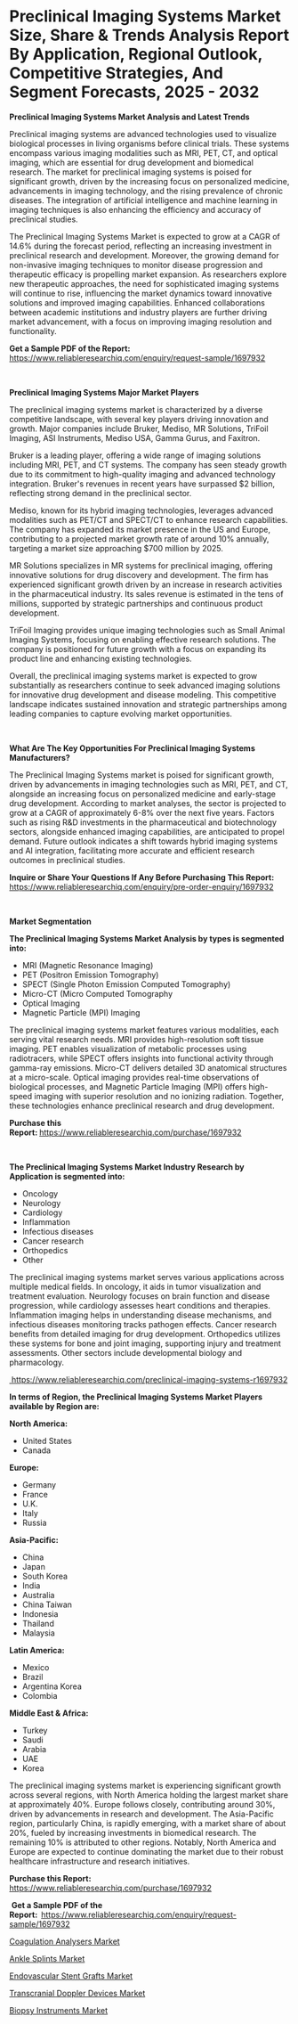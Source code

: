 <p><h1>Preclinical Imaging Systems Market Size, Share & Trends Analysis Report By Application, Regional Outlook, Competitive Strategies, And Segment Forecasts, 2025 - 2032</h1></p><p><strong>Preclinical Imaging Systems Market Analysis and Latest Trends</strong></p>
<p><p>Preclinical imaging systems are advanced technologies used to visualize biological processes in living organisms before clinical trials. These systems encompass various imaging modalities such as MRI, PET, CT, and optical imaging, which are essential for drug development and biomedical research. The market for preclinical imaging systems is poised for significant growth, driven by the increasing focus on personalized medicine, advancements in imaging technology, and the rising prevalence of chronic diseases. The integration of artificial intelligence and machine learning in imaging techniques is also enhancing the efficiency and accuracy of preclinical studies.</p><p>The Preclinical Imaging Systems Market is expected to grow at a CAGR of 14.6% during the forecast period, reflecting an increasing investment in preclinical research and development. Moreover, the growing demand for non-invasive imaging techniques to monitor disease progression and therapeutic efficacy is propelling market expansion. As researchers explore new therapeutic approaches, the need for sophisticated imaging systems will continue to rise, influencing the market dynamics toward innovative solutions and improved imaging capabilities. Enhanced collaborations between academic institutions and industry players are further driving market advancement, with a focus on improving imaging resolution and functionality.</p></p>
<p><strong>Get a Sample PDF of the Report:&nbsp;</strong> <a href="https://www.reliableresearchiq.com/enquiry/request-sample/1697932?utm_campaign=1137&utm_medium=2&utm_source=Github&utm_content=ia&utm_term=04032025&utm_id=preclinical-imaging-systems">https://www.reliableresearchiq.com/enquiry/request-sample/1697932</a></p>
<p>&nbsp;</p>
<p><strong>Preclinical Imaging Systems Major Market Players</strong></p>
<p><p>The preclinical imaging systems market is characterized by a diverse competitive landscape, with several key players driving innovation and growth. Major companies include Bruker, Mediso, MR Solutions, TriFoil Imaging, ASI Instruments, Mediso USA, Gamma Gurus, and Faxitron.</p><p>Bruker is a leading player, offering a wide range of imaging solutions including MRI, PET, and CT systems. The company has seen steady growth due to its commitment to high-quality imaging and advanced technology integration. Bruker's revenues in recent years have surpassed $2 billion, reflecting strong demand in the preclinical sector.</p><p>Mediso, known for its hybrid imaging technologies, leverages advanced modalities such as PET/CT and SPECT/CT to enhance research capabilities. The company has expanded its market presence in the US and Europe, contributing to a projected market growth rate of around 10% annually, targeting a market size approaching $700 million by 2025.</p><p>MR Solutions specializes in MR systems for preclinical imaging, offering innovative solutions for drug discovery and development. The firm has experienced significant growth driven by an increase in research activities in the pharmaceutical industry. Its sales revenue is estimated in the tens of millions, supported by strategic partnerships and continuous product development.</p><p>TriFoil Imaging provides unique imaging technologies such as Small Animal Imaging Systems, focusing on enabling effective research solutions. The company is positioned for future growth with a focus on expanding its product line and enhancing existing technologies.</p><p>Overall, the preclinical imaging systems market is expected to grow substantially as researchers continue to seek advanced imaging solutions for innovative drug development and disease modeling. This competitive landscape indicates sustained innovation and strategic partnerships among leading companies to capture evolving market opportunities.</p></p>
<p>&nbsp;</p>
<p><strong>What Are The Key Opportunities For Preclinical Imaging Systems Manufacturers?</strong></p>
<p><p>The Preclinical Imaging Systems market is poised for significant growth, driven by advancements in imaging technologies such as MRI, PET, and CT, alongside an increasing focus on personalized medicine and early-stage drug development. According to market analyses, the sector is projected to grow at a CAGR of approximately 6-8% over the next five years. Factors such as rising R&D investments in the pharmaceutical and biotechnology sectors, alongside enhanced imaging capabilities, are anticipated to propel demand. Future outlook indicates a shift towards hybrid imaging systems and AI integration, facilitating more accurate and efficient research outcomes in preclinical studies.</p></p>
<p><strong>Inquire or Share Your Questions If Any Before Purchasing This Report:</strong> <a href="https://www.reliableresearchiq.com/enquiry/pre-order-enquiry/1697932?utm_campaign=1137&utm_medium=2&utm_source=Github&utm_content=ia&utm_term=04032025&utm_id=preclinical-imaging-systems">https://www.reliableresearchiq.com/enquiry/pre-order-enquiry/1697932</a></p>
<p>&nbsp;</p>
<p><strong>Market Segmentation</strong></p>
<p><strong>The Preclinical Imaging Systems Market Analysis by types is segmented into:</strong></p>
<p><ul><li>MRI (Magnetic Resonance Imaging)</li><li>PET (Positron Emission Tomography)</li><li>SPECT (Single Photon Emission Computed Tomography)</li><li>Micro-CT (Micro Computed Tomography</li><li>Optical Imaging</li><li>Magnetic Particle (MPI) Imaging</li></ul></p>
<p><p>The preclinical imaging systems market features various modalities, each serving vital research needs. MRI provides high-resolution soft tissue imaging. PET enables visualization of metabolic processes using radiotracers, while SPECT offers insights into functional activity through gamma-ray emissions. Micro-CT delivers detailed 3D anatomical structures at a micro-scale. Optical imaging provides real-time observations of biological processes, and Magnetic Particle Imaging (MPI) offers high-speed imaging with superior resolution and no ionizing radiation. Together, these technologies enhance preclinical research and drug development.</p></p>
<p><strong>Purchase this Report:&nbsp;</strong><a href="https://www.reliableresearchiq.com/purchase/1697932?utm_campaign=1137&utm_medium=2&utm_source=Github&utm_content=ia&utm_term=04032025&utm_id=preclinical-imaging-systems">https://www.reliableresearchiq.com/purchase/1697932</a></p>
<p>&nbsp;</p>
<p><strong>The Preclinical Imaging Systems Market Industry Research by Application is segmented into:</strong></p>
<p><ul><li>Oncology</li><li>Neurology</li><li>Cardiology</li><li>Inflammation</li><li>Infectious diseases</li><li>Cancer research</li><li>Orthopedics</li><li>Other</li></ul></p>
<p><p>The preclinical imaging systems market serves various applications across multiple medical fields. In oncology, it aids in tumor visualization and treatment evaluation. Neurology focuses on brain function and disease progression, while cardiology assesses heart conditions and therapies. Inflammation imaging helps in understanding disease mechanisms, and infectious diseases monitoring tracks pathogen effects. Cancer research benefits from detailed imaging for drug development. Orthopedics utilizes these systems for bone and joint imaging, supporting injury and treatment assessments. Other sectors include developmental biology and pharmacology.</p></p>
<p><a href="https://www.reliableresearchiq.com/preclinical-imaging-systems-r1697932?utm_campaign=1137&utm_medium=2&utm_source=Github&utm_content=ia&utm_term=04032025&utm_id=preclinical-imaging-systems">&nbsp;https://www.reliableresearchiq.com/preclinical-imaging-systems-r1697932</a></p>
<p><strong>In terms of Region, the Preclinical Imaging Systems Market Players available by Region are:</strong></p>
<p>
    <p> <strong> North America: </strong>
        <ul>
            <li>United States</li>
            <li>Canada</li>
        </ul>
        </p> 
    <p> <strong> Europe: </strong>
        <ul>
            <li>Germany</li>
            <li>France</li>
            <li>U.K.</li>
            <li>Italy</li>
            <li>Russia</li>
        </ul>
        </p> 
    <p> <strong> Asia-Pacific: </strong>
        <ul>
            <li>China</li>
            <li>Japan</li>
            <li>South Korea</li>
            <li>India</li>
            <li>Australia</li>
            <li>China Taiwan</li>
            <li>Indonesia</li>
            <li>Thailand</li>
            <li>Malaysia</li>
        </ul>
        </p> 
    <p> <strong> Latin America: </strong>
        <ul>
            <li>Mexico</li>
            <li>Brazil</li>
            <li>Argentina Korea</li>
            <li>Colombia</li>
        </ul>
        </p> 
    <p> <strong> Middle East & Africa: </strong>
        <ul>
            <li>Turkey</li>
            <li>Saudi</li>
            <li>Arabia</li>
            <li>UAE</li>
            <li>Korea</li>
        </ul>
    </p>
    </p>
<p><p>The preclinical imaging systems market is experiencing significant growth across several regions, with North America holding the largest market share at approximately 40%. Europe follows closely, contributing around 30%, driven by advancements in research and development. The Asia-Pacific region, particularly China, is rapidly emerging, with a market share of about 20%, fueled by increasing investments in biomedical research. The remaining 10% is attributed to other regions. Notably, North America and Europe are expected to continue dominating the market due to their robust healthcare infrastructure and research initiatives.</p></p>
<p><strong>Purchase this Report: </strong><a href="https://www.reliableresearchiq.com/purchase/1697932?utm_campaign=1137&utm_medium=2&utm_source=Github&utm_content=ia&utm_term=04032025&utm_id=preclinical-imaging-systems">https://www.reliableresearchiq.com/purchase/1697932</a></p>
<p>&nbsp;<strong>Get a Sample PDF of the Report:&nbsp;&nbsp;</strong><a href="https://www.reliableresearchiq.com/enquiry/request-sample/1697932?utm_campaign=1137&utm_medium=2&utm_source=Github&utm_content=ia&utm_term=04032025&utm_id=preclinical-imaging-systems">https://www.reliableresearchiq.com/enquiry/request-sample/1697932</a></p>
<p><strong></strong></p>
<p><p><a href="https://github.com/burnicndole/Market-Research-Report-List-1/blob/main/coagulation-analysers-market.md?utm_campaign=1137&utm_medium=2&utm_source=Github&utm_content=ia&utm_term=04032025&utm_id=preclinical-imaging-systems">Coagulation Analysers Market</a></p><p><a href="https://github.com/hurstsaqibyl/Market-Research-Report-List-1/blob/main/ankle-splints-market.md?utm_campaign=1137&utm_medium=2&utm_source=Github&utm_content=ia&utm_term=04032025&utm_id=preclinical-imaging-systems">Ankle Splints Market</a></p><p><a href="https://github.com/cevzarvargem/Market-Research-Report-List-1/blob/main/endovascular-stent-grafts-market.md?utm_campaign=1137&utm_medium=2&utm_source=Github&utm_content=ia&utm_term=04032025&utm_id=preclinical-imaging-systems">Endovascular Stent Grafts Market</a></p><p><a href="https://github.com/gaelagiogi/Market-Research-Report-List-1/blob/main/transcranial-doppler-devices-market.md?utm_campaign=1137&utm_medium=2&utm_source=Github&utm_content=ia&utm_term=04032025&utm_id=preclinical-imaging-systems">Transcranial Doppler Devices Market</a></p><p><a href="https://github.com/rutupueyed/Market-Research-Report-List-1/blob/main/biopsy-instruments-market.md?utm_campaign=1137&utm_medium=2&utm_source=Github&utm_content=ia&utm_term=04032025&utm_id=preclinical-imaging-systems">Biopsy Instruments Market</a></p></p>
